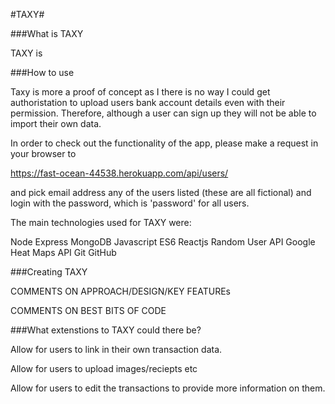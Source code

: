 #TAXY#

###What is TAXY

TAXY is

###How to use

Taxy is more a proof of concept as I there is no way I could get authoristation to upload users bank account details even with their permission. Therefore, although a user can sign up they will not be able to import their own data.

In order to check out the functionality of the app, please make a request in your browser to

https://fast-ocean-44538.herokuapp.com/api/users/

and pick email address any of the users listed (these are all fictional) and login with the password, which is 'password' for all users.

The main technologies used for TAXY were:

Node
Express
MongoDB
Javascript
ES6
Reactjs
Random User API
Google Heat Maps API
Git
GitHub

###Creating TAXY


COMMENTS ON APPROACH/DESIGN/KEY FEATUREs

COMMENTS ON BEST BITS OF CODE

###What extenstions to TAXY could there be?

Allow for users to link in their own transaction data.

Allow for users to upload images/reciepts etc

Allow for users to edit the transactions to provide more information on them.
